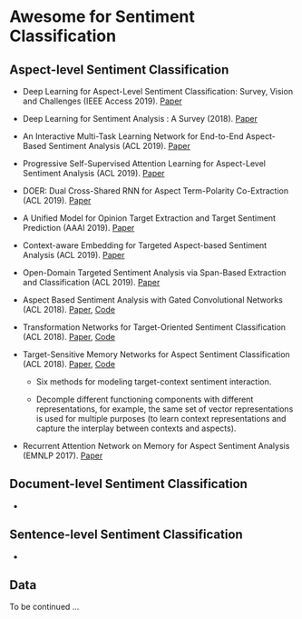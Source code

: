 # Awesome for Sentiment Classification


## Aspect-level Sentiment Classification

- Deep Learning for Aspect-Level Sentiment Classification: Survey, Vision and Challenges (IEEE Access 2019). [Paper](https://ieeexplore.ieee.org/stamp/stamp.jsp?arnumber=8726353) 

- Deep Learning for Sentiment Analysis : A Survey (2018). [Paper](https://arxiv.org/abs/1801.07883)


- An Interactive Multi-Task Learning Network for End-to-End Aspect-Based Sentiment Analysis (ACL 2019). [Paper]()


- Progressive Self-Supervised Attention Learning for Aspect-Level Sentiment Analysis (ACL 2019). [Paper]()


- DOER: Dual Cross-Shared RNN for Aspect Term-Polarity Co-Extraction (ACL 2019). [Paper]()


- A Unified Model for Opinion Target Extraction and Target Sentiment Prediction (AAAI 2019). [Paper](https://arxiv.org/abs/1811.05082)


- Context-aware Embedding for Targeted Aspect-based Sentiment Analysis (ACL 2019). [Paper](http://arxiv.org/abs/1906.06945)


- Open-Domain Targeted Sentiment Analysis via Span-Based Extraction and Classification (ACL 2019). [Paper](http://arxiv.org/abs/1906.03820)


- Aspect Based Sentiment Analysis with Gated Convolutional Networks (ACL 2018). [Paper](https://arxiv.org/abs/1805.07043), [Code](https://github.com/wxue004cs/GCAE)


- Transformation Networks for Target-Oriented Sentiment Classification (ACL 2018). [Paper](https://aclweb.org/anthology/papers/P/P18/P18-1087/), [Code]()


- Target-Sensitive Memory Networks for Aspect Sentiment Classification (ACL 2018). [Paper](https://aclweb.org/anthology/papers/P/P18/P18-1088/), [Code]()

   - Six methods for modeling target-context sentiment interaction.

   - Decomple different functioning components with different representations, for example, the same set of vector representations is used for multiple purposes (to learn context representations and capture the interplay between contexts and aspects).


- Recurrent Attention Network on Memory for Aspect Sentiment Analysis (EMNLP 2017). [Paper]()

## Document-level Sentiment Classification

-

## Sentence-level Sentiment Classification

-


## Data

To be continued ...
